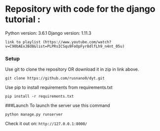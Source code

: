 # Repository with code for the django tutorial :

Python version: 3.6.1
Django version: 1.11.3

```
link to playlist (https://www.youtube.com/watch?v=C90bAExJBd8&list=PLPRsICSqu9FoOpFyr8dlfLh9_n4nt_05u)
```

### Setup
Use git to clone the repository OR download it in zip in link above.
```
git clone https://github.com/rusnano0/dyt.git
```
Use pip to install requirements from requirements.txt
```
pip install -r requirements.txt
```
###Launch
To launch the server use this command
```
python manage.py runserver
```
Check it out on: ```http://127.0.0.1:8000/```

